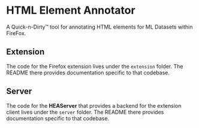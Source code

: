 # HTML Element Annotator

A Quick-n-Dirty™ tool for annotating HTML elements for ML Datasets within FireFox.

## Extension

The code for the Firefox extension lives under the `extension` folder.  The README there provides documentation specific to that codebase.

## Server

The code for the **HEAServer** that provides a backend for the extension client lives under the `server` folder.  The README there provides documentation specific to that codebase.
